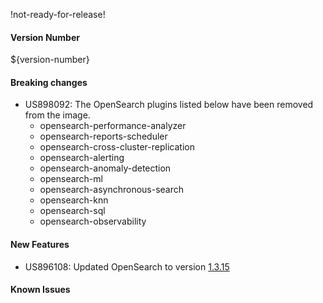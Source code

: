 !not-ready-for-release!

#### Version Number
${version-number}

#### Breaking changes
- US898092: The OpenSearch plugins listed below have been removed from the image.
  - opensearch-performance-analyzer
  - opensearch-reports-scheduler
  - opensearch-cross-cluster-replication
  - opensearch-alerting
  - opensearch-anomaly-detection
  - opensearch-ml
  - opensearch-asynchronous-search
  - opensearch-knn
  - opensearch-sql
  - opensearch-observability

#### New Features
- US896108: Updated OpenSearch to version [1.3.15](https://opensearch.org/versions/opensearch-1-3-15.html)

#### Known Issues
